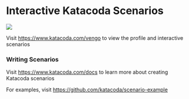 # Interactive Katacoda Scenarios

[![](http://shields.katacoda.com/katacoda/vengo/count.svg)](https://www.katacoda.com/vengo "Get your profile on Katacoda.com")

Visit https://www.katacoda.com/vengo to view the profile and interactive scenarios

### Writing Scenarios
Visit https://www.katacoda.com/docs to learn more about creating Katacoda scenarios

For examples, visit https://github.com/katacoda/scenario-example
